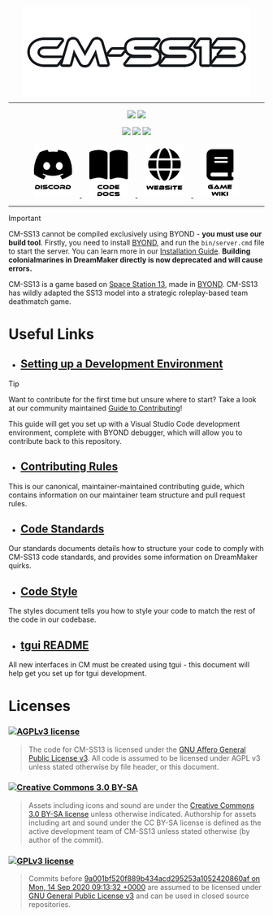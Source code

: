<p align="center">
	<a href="#"><img src=".github/assets/logo.png" alt="CM-SS13" align="center"></a>
</p>
<hr />

<p align="center">
	<a href="https://github.com/cmss13-devs/cmss13/actions?query=workflow%3A%22CI+Suite%22"><img src="https://github.com/cmss13-devs/cmss13/workflows/CI%20Suite/badge.svg"></a>
 	<a href="https://github.com/cmss13-devs/cmss13/actions/workflows/generate_documentation.yml"><img src="https://github.com/cmss13-devs/cmss13/actions/workflows/generate_documentation.yml/badge.svg"></a>
</p>

<p align="center">
	<a href="https://www.monkeyuser.com/assets/images/2019/131-bug-free.png"><img src="https://img.shields.io/badge/Built_with-Resentment-orange?style=for-the-badge&labelColor=%23D47439&color=%23C36436" width=260px></a>
	<a href="https://user-images.githubusercontent.com/8171642/50290880-ffef5500-043a-11e9-8270-a2e5b697c86c.png"><img src="https://img.shields.io/badge/Contains-Technical_Debt-blue?style=for-the-badge&color=5598D0&labelColor=62C1EE" width=280px></a> 
	<a href="https://www.reddit.com/r/SS13/comments/5oplxp/what_is_the_main_problem_with_byond_as_an_engine/dclbu1a"><img src="https://user-images.githubusercontent.com/5211576/29499758-4efff304-85e6-11e7-8267-62919c3688a9.gif"></a>
</p>

<p align="center">
	<a href="https://discord.gg/cmss13">
		<picture>
			<source media="(prefers-color-scheme: dark)" srcset=".github/assets/discord-light.png">
			<source media="(prefers-color-scheme: light)" srcset=".github/assets/discord-dark.png">
			<img width="15%" alt="Discord" hspace="3%" src=".github/assets/discord-dark.png">
		</picture>
	</a>
	<a href="https://docs.cm-ss13.com">
		<picture>
			<source media="(prefers-color-scheme: dark)" srcset=".github/assets/docs-light.png">
			<source media="(prefers-color-scheme: light)" srcset=".github/assets/docs-dark.png">
			<img alt="Code docs" width="15%" hspace="3%" src=".github/assets/docs-dark.png">
		</picture>
	</a>
	<a href="https://cm-ss13.com">
		<picture>
			<source media="(prefers-color-scheme: dark)" srcset=".github/assets/website-light.png">
			<source media="(prefers-color-scheme: light)" srcset=".github/assets/website-dark.png">
			<img width="15%" alt="Website" hspace="3%" src=".github/assets/website-dark.png">
		</picture>
	</a>
	<a href="https://cm-ss13.com/wiki">
		<picture>
			<source media="(prefers-color-scheme: dark)" srcset=".github/assets/wiki-light.png">
			<source media="(prefers-color-scheme: light)" srcset=".github/assets/wiki-dark.png">
			<img width="15%" alt="Game Wiki" hspace="3%" src=".github/assets/wiki-dark.png">
		</picture>
	</a>
</p>
<hr />

> [!IMPORTANT]
> CM-SS13 cannot be compiled exclusively using BYOND - **you must use our build tool**.
> Firstly, you need to install [BYOND](https://www.byond.com/download/), and run the `bin/server.cmd` file to start the server.
> You can learn more in our [Installation Guide](tools/build/README.md). **Building colonialmarines in DreamMaker directly is now deprecated and will cause errors.**

CM-SS13 is a game based on [Space Station 13](https://spacestation13.com), made in [BYOND](https://www.byond.com). CM-SS13 has wildly adapted the SS13 model into a strategic roleplay-based team deathmatch game.

# Useful Links

- ## [Setting up a Development Environment](https://cm-ss13.com/wiki/Guide_to_Git)
> [!TIP]
> Want to contribute for the first time but unsure where to start? Take a look at our community maintained [Guide to Contributing](https://cm-ss13.com/wiki/Contributing_to_the_Game)!

This guide will get you set up with a Visual Studio Code development environment, complete with BYOND debugger, which will allow you to contribute back to this repository.

- ## [Contributing Rules](.github/CONTRIBUTING.md)
This is our canonical, maintainer-maintained contributing guide, which contains information on our maintainer team structure and pull request rules.

- ## [Code Standards](github/guides/STANDARDS.md)
Our standards documents details how to structure your code to comply with CM-SS13 code standards, and provides some information on DreamMaker quirks.

- ## [Code Style](github/guides/STYLES.md)
The styles document tells you how to style your code to match the rest of the code in our codebase.

- ## [tgui README](tgui/README.md)
All new interfaces in CM must be created using tgui - this document will help get you set up for tgui development.

# Licenses

### <a href="LICENSE"><img src="https://img.shields.io/badge/licence-AGPL_3-red?style=for-the-badge" alt="AGPLv3 license"></a>
> The code for CM-SS13 is licensed under the [GNU Affero General Public License v3](http://www.gnu.org/licenses/agpl.html). All code is assumed to be licensed under AGPL v3 unless stated otherwise by file header, or this document.

### <a href="LICENSE-CC-BY-NC-SA-3.0"><img src="https://img.shields.io/badge/licence-CC_3.0_BY--SA-lightblue?style=for-the-badge" alt="Creative Commons 3.0 BY-SA"></a>
> Assets including icons and sound are under the [Creative Commons 3.0 BY-SA license](https://creativecommons.org/licenses/by-sa/3.0/) unless otherwise indicated. Authorship for assets including art and sound under the CC BY-SA license is defined as the active development team of CM-SS13 unless stated otherwise (by author of the commit).

### <a href="LICENSE-GPL3"><img src="https://img.shields.io/badge/licence-GPL_3-orange?style=for-the-badge" alt="GPLv3 license"></a>
> Commits before [9a001bf520f889b434acd295253a1052420860af on Mon, 14 Sep 2020 09:13:32 +0000](https://github.com/cmss13-devs/cmss13/commit/9a001bf520f889b434acd295253a1052420860af) are assumed to be licensed under [GNU General Public License v3](https://www.gnu.org/licenses/gpl-3.0.html) and can be used in closed source repositories.
